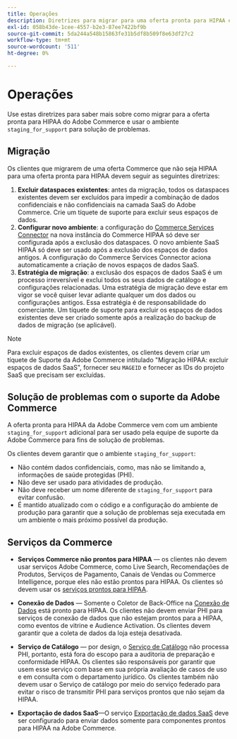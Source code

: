 ```yaml
---
title: Operações
description: Diretrizes para migrar para uma oferta pronta para HIPAA e usar o ambiente de preparo secundário para solução de problemas.
exl-id: 058b43de-1cee-4557-b2e3-87ee7422bf9b
source-git-commit: 5da244a548b15863fe31b5df8b509f8e63df27c2
workflow-type: tm+mt
source-wordcount: '511'
ht-degree: 0%

---
```


# Operações

Use estas diretrizes para saber mais sobre como migrar para a oferta pronta para HIPAA do Adobe Commerce e usar o ambiente `staging_for_support` para solução de problemas.

## Migração

Os clientes que migrarem de uma oferta Commerce que não seja HIPAA para uma oferta pronta para HIPAA devem seguir as seguintes diretrizes:

1. **Excluir dataspaces existentes**: antes da migração, todos os dataspaces existentes devem ser excluídos para impedir a combinação de dados confidenciais e não confidenciais na camada SaaS do Adobe Commerce. Crie um tíquete de suporte para excluir seus espaços de dados.
1. **Configurar novo ambiente**: a configuração do [Commerce Services Connector](https://experienceleague.adobe.com/pt-br/docs/commerce/user-guides/integration-services/saas) na nova instância do Commerce HIPAA só deve ser configurada após a exclusão dos dataspaces. O novo ambiente SaaS HIPAA só deve ser usado após a exclusão dos espaços de dados antigos. A configuração do Commerce Services Connector aciona automaticamente a criação de novos espaços de dados SaaS.
1. **Estratégia de migração**: a exclusão dos espaços de dados SaaS é um processo irreversível e exclui todos os seus dados de catálogo e configurações relacionadas. Uma estratégia de migração deve estar em vigor se você quiser levar adiante qualquer um dos dados ou configurações antigos. Essa estratégia é de responsabilidade do comerciante. Um tíquete de suporte para excluir os espaços de dados existentes deve ser criado somente após a realização do backup de dados de migração (se aplicável).

>[!NOTE]
>Para excluir espaços de dados existentes, os clientes devem criar um tíquete de Suporte da Adobe Commerce intitulado &quot;Migração HIPAA: excluir espaços de dados SaaS&quot;, fornecer seu `MAGEID` e fornecer as IDs do projeto SaaS que precisam ser excluídas.

## Solução de problemas com o suporte da Adobe Commerce

A oferta pronta para HIPAA da Adobe Commerce vem com um ambiente `staging_for_support` adicional para ser usado pela equipe de suporte da Adobe Commerce para fins de solução de problemas.

Os clientes devem garantir que o ambiente `staging_for_support`:

- Não contém dados confidenciais, como, mas não se limitando a, informações de saúde protegidas (PHI).
- Não deve ser usado para atividades de produção.
- Não deve receber um nome diferente de `staging_for_support` para evitar confusão.
- É mantido atualizado com o código e a configuração do ambiente de produção para garantir que a solução de problemas seja executada em um ambiente o mais próximo possível da produção.

## Serviços da Commerce

- **Serviços Commerce não prontos para HIPAA** — os clientes não devem usar serviços Adobe Commerce, como Live Search, Recomendações de Produtos, Serviços de Pagamento, Canais de Vendas ou Commerce Intelligence, porque eles não estão prontos para HIPAA. Os clientes só devem usar os [serviços prontos para HIPAA](overview.md).

- **Conexão de Dados** — Somente o Coletor de Back-Office na [Conexão de Dados](https://experienceleague.adobe.com/pt-br/docs/commerce/data-connection/overview) está pronto para HIPAA. Os clientes não devem enviar PHI para serviços de conexão de dados que não estejam prontos para a HIPAA, como eventos de vitrine e Audience Activation. Os clientes devem garantir que a coleta de dados da loja esteja desativada.

- **Serviço de Catálogo** — por design, o [Serviço de Catálogo](https://experienceleague.adobe.com/pt-br/docs/commerce/catalog-service/overview) não processa PHI, portanto, está fora do escopo para a auditoria de preparação e conformidade HIPAA. Os clientes são responsáveis por garantir que usem esse serviço com base em sua própria avaliação de casos de uso e em consulta com o departamento jurídico. Os clientes também não devem usar o Serviço de catálogo por meio do serviço federado para evitar o risco de transmitir PHI para serviços prontos que não sejam da HIPAA.

- **Exportação de dados SaaS**—O serviço [Exportação de dados SaaS](https://experienceleague.adobe.com/pt-br/docs/commerce/saas-data-export/overview) deve ser configurado para enviar dados somente para componentes prontos para HIPAA na Adobe Commerce.
